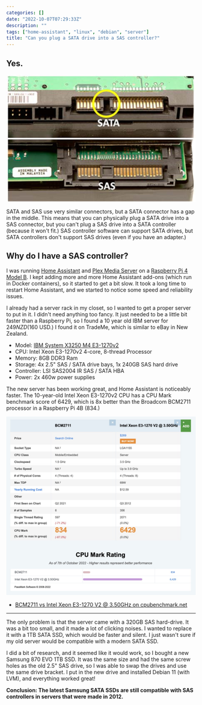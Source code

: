 ```yaml
---
categories: []
date: "2022-10-07T07:29:33Z"
description: ""
tags: ["home-assistant", "linux", "debian", "server"]
title: "Can you plug a SATA drive into a SAS controller?"
---
```


## Yes.

<img class="lightbox thumb" src="/content/images/posts/2022/10/sata-sas/sata-sas.jpg" alt="SATA and SAS connectors" />

SATA and SAS use very similar connectors, but a SATA connector has a gap in the middle. This means that you can physically plug a SATA drive into a SAS connector, but you can't plug a SAS drive into a SATA controller (because it won't fit.) SAS controller software can support SATA drives, but SATA controllers don't support SAS drives (even if you have an adapter.)

## Why do I have a SAS controller?

I was running [Home Assistant](https://www.home-assistant.io/) and [Plex Media Server](https://www.plex.tv/) on a [Raspberry Pi 4 Model B](https://www.raspberrypi.com/products/raspberry-pi-4-model-b/). I kept adding more and more Home Assistant add-ons (which run in Docker containers), so it started to get a bit slow. It took a long time to restart Home Assistant, and we started to notice some speed and reliability issues.

I already had a server rack in my closet, so I wanted to get a proper server to put in it. I didn't need anything too fancy. It just needed to be a little bit faster than a Raspberry Pi, so I found a 10 year old IBM server for $249 NZD ($160 USD.) I found it on TradeMe, which is similar to eBay in New Zealand.

- Model: [IBM System X3250 M4 E3-1270v2](https://www.ibm.com/support/pages/overview-ibm-system-x3250-m4-windows-server-2012-type-2583)
- CPU: Intel Xeon E3-1270v2 4-core, 8-thread Processor
- Memory: 8GB DDR3 Ram
- Storage: 4x 2.5" SAS / SATA drive bays, 1x 240GB SAS hard drive
- Controller: LSI SAS2004 IR SAS / SATA HBA
- Power: 2x 460w power supplies

The new server has been working great, and Home Assistant is noticeably faster. The 10-year-old Intel Xeon E3-1270v2 CPU has a CPU Mark benchmark score of 6429, which is 8x better than the Broadcom BCM2711 processor in a Raspberry Pi 4B (834.)

<img class="lightbox thumb" src="/content/images/posts/2022/10/sata-sas/bcm2711-vs-intel-xeon.jpg" alt="BCM2711 vs Intel Xeon E3-1270 V2" />

- [BCM2711 vs Intel Xeon E3-1270 V2 @ 3.50GHz on cpubenchmark.net](https://www.cpubenchmark.net/compare/BCM2711-vs-Intel-Xeon-E3-1270-V2/4297vs1192)

---

The only problem is that the server came with a 320GB SAS hard-drive. It was a bit too small, and it made a lot of clicking noises. I wanted to replace it with a 1TB SATA SSD, which would be faster and silent. I just wasn't sure if my old server would be compatible with a modern SATA SSD.

I did a bit of research, and it seemed like it would work, so I bought a new Samsung 870 EVO 1TB SSD. It was the same size and had the same screw holes as the old 2.5" SAS drive, so I was able to swap the drives and use the same drive bracket. I put in the new drive and installed Debian 11 (with LVM), and everything worked great!

**Conclusion: The latest Samsung SATA SSDs are still compatible with SAS controllers in servers that were made in 2012.**
